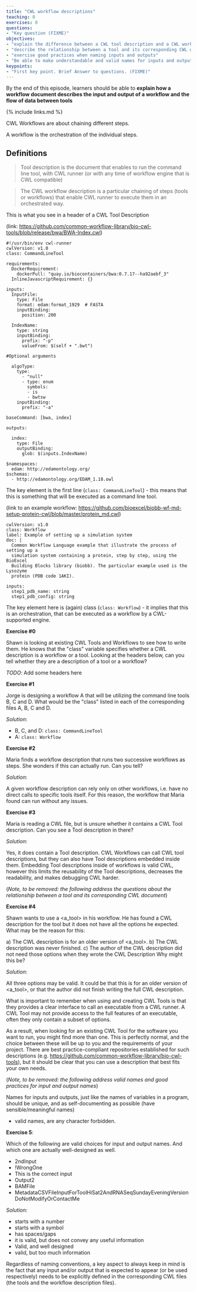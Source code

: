 ```yaml
---
title: "CWL workflow descriptions"
teaching: 0
exercises: 0
questions:
- "Key question (FIXME)"
objectives:
- "explain the difference between a CWL tool description and a CWL workflow"
- "describe the relationship between a tool and its corresponding CWL document"
- "exercise good practices when naming inputs and outputs"
- "Be able to make understandable and valid names for inputs and outputs (not 'input3')"
keypoints:
- "First key point. Brief Answer to questions. (FIXME)"
---
```

By the end of this episode,
learners should be able to
__explain how a workflow document describes the input and output of a workflow and the flow of data between tools__

{% include links.md %}



CWL Workflows are about chaining different steps.

A workflow is the orchestration of the individual steps.



## Definitions

> Tool description is the document that enables to run the command line tool, with CWL runner (or with any time of workflow engine that is CWL compatible)

> The CWL workflow description is a particular chaining of steps (tools or workflows) that enable CWL runner to execute them in an orchestrated way.


This is what you see in a header of a CWL Tool Description

(link: https://github.com/common-workflow-library/bio-cwl-tools/blob/release/bwa/BWA-Index.cwl)

```
#!/usr/bin/env cwl-runner
cwlVersion: v1.0
class: CommandLineTool

requirements:
  DockerRequirement:
    dockerPull: "quay.io/biocontainers/bwa:0.7.17--ha92aebf_3"
  InlineJavascriptRequirement: {}

inputs:
  InputFile:
    type: File
    format: edam:format_1929  # FASTA
    inputBinding:
      position: 200
    
  IndexName:
    type: string
    inputBinding:
      prefix: "-p"
      valueFrom: $(self + ".bwt")

#Optional arguments

  algoType:
    type: 
      - "null"
      - type: enum
        symbols:
        - is
        - bwtsw
    inputBinding:
      prefix: "-a"

baseCommand: [bwa, index]

outputs:

  index:
    type: File
    outputBinding:
      glob: $(inputs.IndexName)

$namespaces:
  edam: http://edamontology.org/
$schemas:
  - http://edamontology.org/EDAM_1.18.owl
```


The key element is the first line (`class: CommandLineTool`) - this means that this is something that will be executed as a command line tool.


(link to an example workflow: https://github.com/bioexcel/biobb-wf-md-setup-protein-cwl/blob/master/protein_md.cwl)


```
cwlVersion: v1.0
class: Workflow
label: Example of setting up a simulation system
doc: |
  Common Workflow Language example that illustrate the process of setting up a
  simulation system containing a protein, step by step, using the BioExcel
  Building Blocks library (biobb). The particular example used is the Lysozyme
  protein (PDB code 1AKI).

inputs:
  step1_pdb_name: string
  step1_pdb_config: string

```

The key element here is (again) class (`class: Workflow`) - it implies that this is an orchestration, that can be executed as a workflow by a CWL-supported engine.


**Exercise #0**

Shawn is looking at existing CWL Tools and Workflows to see how to write them.  He knows that the "class" variable specifies whether a CWL description is a workflow or a tool. Looking at the headers below, can you tell whether they are a description of a tool or a workflow?


*TODO*: Add some headers here




**Exercise #1**

Jorge is designing a workflow A that will be utilizing the command line tools B, C and D. What would be the "class" listed in each of the corresponding files A, B, C and D.

_Solution_:

- B, C, and D: `class: CommandLineTool`
- A: `class: Workflow`


**Exercise #2**

Maria finds a workflow description that runs two successive workflows as steps. She wonders if this can actually run. Can you tell?

_Solution_:

A given workflow description can rely only on other workflows, i.e. have no direct calls to specific tools itself. For this reason, the workflow that Maria found can run without any issues.

**Exercise #3** 

Maria is reading a CWL file, but is unsure whether it contains a CWL Tool description. Can you see a Tool description in there?

_Solution_:

Yes, it does contain a Tool description. CWL Workflows can call CWL tool descriptions, but they can also have Tool descriptions embedded inside them.  Embedding Tool descriptions inside of workflows is valid CWL, however this limits the reusability of the Tool descriptions, decreases the readability, and makes debugging CWL harder.



(_Note, to be removed: the following address the questions about the relationship between a tool and its corresponding CWL document_)

**Exercise #4**

Shawn wants to use a <a_tool> in his workflow.  He has found a CWL description for the tool but it does not have all the options he expected. What may be the reason for this:

a) The CWL description is for an older version of <a_tool>.
b) The CWL description was never finished.
c) The author of the CWL description did not need those options when they wrote the CWL Description
Why might this be?

_Solution_:

All three options may be valid.  It could be that this is for an older version of <a_tool>, or that the author did not finish writing the full CWL description.

What is important to remember when using and creating CWL Tools is that they provides a clear interface to call an executable from a CWL runner. A CWL Tool may not provide access to the full features of an executable, often they only contain a subset of options.
<!--.. it may only be those that the creator of the CWL tool needed. -->

As a result, when looking for an existing CWL Tool for the software you want to run, you might find more than one. This is perfectly normal, and the choice between these will be up to you and the requirements of your project. There are best practice-compliant repositories established for such descriptions (e.g. https://github.com/common-workflow-library/bio-cwl-tools), but it should be clear that you can use a description that best fits your own needs.

<!--A single command line tool may correspond to multiple CWL Tool Description files; each description file may have slightly different aspects of the same tool (such as parameters that can be set, number of input/output files etc).-->


(_Note, to be removed: the following address valid names and good practices for input and output names_)


Names for inputs and outputs, just like the names of variables in a program, should be unique, and as self-documenting as possible (have sensible/meaningful names)

- valid names, are any character forbidden. 


**Exercise 5**:

Which of the following are valid choices for input and output names. And which one are actually well-designed as well.

- 2ndInput
- !WrongOne
- This is the correct input
- Output2
- BAMFile
- MetadataCSVFileInputForToolHiSat2AndRNASeqSundayEveningVersionDoNotModifyOrContactMe


_Solution_:

- starts with a number
- starts with a symbol
- has spaces/gaps
- it is valid, but does not convey any useful information
- Valid, and well designed
- valid, but too much information


Regardless of naming conventions, a key aspect to always keep in mind is the fact that any input and/or output that is expected to appear (or be used respectively) needs to be explicitly defined in the corresponding CWL files (the tools and the workflow description files).

